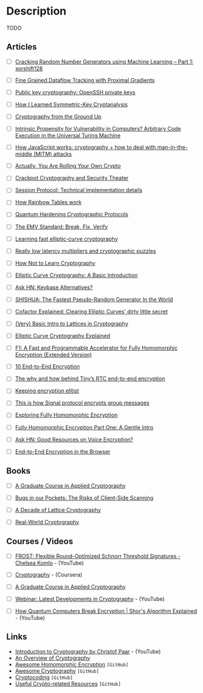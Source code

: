 # Description

TODO


## Articles

- [ ] [Cracking Random Number Generators using Machine Learning – Part 1: xorshift128](https://research.nccgroup.com/2021/10/15/cracking-random-number-generators-using-machine-learning-part-1-xorshift128/)
- [ ] [Fine Grained Dataflow Tracking with Proximal Gradients](https://arxiv.org/abs/1909.03461)
- [ ] [Public key cryptography: OpenSSH private keys](https://www.thedigitalcatonline.com/blog/2021/06/03/public-key-cryptography-openssh-private-keys/)
- [ ] [How I Learned Symmetric-Key Cryptanalysis](https://akircanski.github.io/cryptanalysis/2021/04/27/symmetric-key-cryptanalysis-howto.html)
- [ ] [Cryptography from the Ground Up](https://cmdli.github.io/crypto/)
- [ ] [Intrinsic Propensity for Vulnerability in Computers? Arbitrary Code Execution in the Universal Turing Machine](https://arxiv.org/abs/2105.02124)
- [ ] [How JavaScript works: cryptography + how to deal with man-in-the-middle (MITM) attacks](https://blog.sessionstack.com/how-javascript-works-cryptography-how-to-deal-with-man-in-the-middle-mitm-attacks-bf8fc6be546c)
- [ ] [Actually, You Are Rolling Your Own Crypto](https://galois.com/blog/2021/03/actually-you-are-rolling-your-own-crypto/)
- [ ] [Crackpot Cryptography and Security Theater](https://soatok.blog/2021/02/09/crackpot-cryptography-and-security-theater/)
- [ ] [Session Protocol: Technical implementation details](https://getsession.org/session-protocol-technical-information)
- [ ] [How Rainbow Tables work](https://kestas.kuliukas.com/RainbowTables/)
- [ ] [Quantum Hardening Cryptographic Protocols](https://cupdev.net/blog/014_quantumhardening.html)
- [ ] [The EMV Standard: Break, Fix, Verify](https://arxiv.org/abs/2006.08249)
- [ ] [Learning fast elliptic-curve cryptography](https://paulmillr.com/posts/noble-secp256k1-fast-ecc/)
- [ ] [Really low latency multipliers and cryptographic puzzles](https://blog.janestreet.com/really-low-latency-multipliers-and-cryptographic-puzzles/)
- [ ] [How Not to Learn Cryptography](http://esl.cs.brown.edu/blog/how-not-to-learn-cryptography/)
- [ ] [Elliptic Curve Cryptography: A Basic Introduction](https://qvault.io/cryptography/elliptic-curve-cryptography/)
- [ ] [Ask HN: Keybase Alternatives?](https://news.ycombinator.com/item?id=23103386)
- [ ] [SHISHUA: The Fastest Pseudo-Random Generator In the World](https://espadrine.github.io/blog/posts/shishua-the-fastest-prng-in-the-world.html)
- [ ] [Cofactor Explained: Clearing Elliptic Curves' dirty little secret](https://loup-vaillant.fr/tutorials/cofactor)
- [ ] [(Very) Basic Intro to Lattices in Cryptography](https://qvault.io/cryptography/very-basic-intro-to-lattices-in-cryptography/)
- [ ] [Elliptic Curve Cryptography Explained](https://fangpenlin.com/posts/2019/10/07/elliptic-curve-cryptography-explained/)
- [ ] [F1: A Fast and Programmable Accelerator for Fully Homomorphic Encryption (Extended Version)](https://arxiv.org/abs/2109.05371)
- [ ] [10 End-to-End Encryption](https://livebook.manning.com/book/real-world-cryptography/chapter-10/v-10/38)
- [ ] [The why and how behind Tiny’s RTC end-to-end encryption](https://www.tiny.cloud/blog/real-time-collaboration-end-to-end-encryption/)
- [ ] [Keeping encryption elitist](https://blog.cerebralab.com/Keeping_encryption_elitist)
- [ ] [This is how Signal protocol encrypts group messages](https://www.reddit.com/r/signal/comments/a2ogk2/this_is_how_signal_protocol_encrypts_group/)
- [ ] [Exploring Fully Homomorphic Encryption](https://vitalik.ca/general/2020/07/20/homomorphic.html)
- [ ] [Fully Homomorphic Encryption Part One: A Gentle Intro](http://blog.higashi.tech/2020/06/16/fhe_01.html)
- [ ] [Ask HN: Good Resources on Voice Encryption?](https://news.ycombinator.com/item?id=23712006)
- [ ] [End-to-End Encryption in the Browser](https://blog.excalidraw.com/end-to-end-encryption/)


## Books

- [ ] [A Graduate Course in Applied Cryptography](https://toc.cryptobook.us/book.pdf)
- [ ] [Bugs in our Pockets: The Risks of Client-Side Scanning](https://www.cs.columbia.edu/~smb/papers/bugs21.pdf)
- [ ] [A Decade of Lattice Cryptography](http://web.eecs.umich.edu/~cpeikert/pubs/lattice-survey.pdf)
- [ ] [Real-World Cryptography](https://www.manning.com/books/real-world-cryptography)


## Courses / Videos

- [ ] [FROST: Flexible Round-Optimized Schnorr Threshold Signatures - Chelsea Komlo](https://youtu.be/ReN0kMzDFro) - (YouTube)
- [ ] [Cryptography](https://www.coursera.org/learn/crypto) - (Coursera)
- [ ] [A Graduate Course in Applied Cryptography](https://toc.cryptobook.us/)
- [ ] [Webinar: Latest Developments in Cryptography](https://youtu.be/eQdkZRLD09M) - (YouTube)
- [ ] [How Quantum Computers Break Encryption | Shor's Algorithm Explained](https://youtu.be/lvTqbM5Dq4Q) - (YouTube)


## Links

- [Introduction to Cryptography by Christof Paar](https://www.youtube.com/channel/UC1usFRN4LCMcfIV7UjHNuQg/videos) - (YouTube)
- [An Overview of Cryptography](https://www.garykessler.net/library/crypto.html)
- [Awesome Homomorphic Encryption](https://github.com/jonaschn/awesome-he) `[GitHub]`
- [Awesome Cryptography](https://github.com/sobolevn/awesome-cryptography) `[GitHub]`
- [Cryptocoding](https://github.com/veorq/cryptocoding) `[GitHub]`
- [Useful Crypto-related Resources](https://github.com/claucece/useful-crypto-resources) `[GitHub]`
